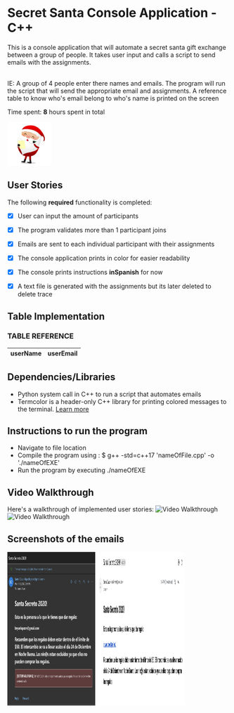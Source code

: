 # Secret Santa Console Application - C++

This is a console application that will automate a secret santa gift exchange between a group of 
people. It takes user input and calls a script to send emails with the assignments. 

<br>IE: A group of 4 people enter there names and emails. The program will run the script that will send
    the appropriate email and assignments. A reference table to know who's email belong to who's name is
    printed on the screen</br>

Time spent: **8** hours spent in total

<img src = "./santa_img.jpeg" title="santa" width="100" height="100"/>

## User Stories

The following **required** functionality is completed:

- [x] User can input the amount of participants
- [x] The program validates more than 1 participant joins
- [x] Emails are sent to each individual participant with their assignments
- [x] The console application prints in color for easier readability
- [x] The console prints instructions **inSpanish** for now
- [x] A text file is generated with the assignments but its later deleted to delete trace


## Table Implementation  

### TABLE REFERENCE
 | userName | userEmail |
 | -------- | --------- |


## Dependencies/Libraries 
- Python system call in C++ to run a script that automates emails 
- Termcolor is a header-only C++ library for printing colored messages to the terminal. <a href="https://github.com/ikalnytskyi/termcolor" >Learn more</a>

## Instructions to run the program
- Navigate to file location
- Compile the program using : $ g++ -std=c++17 'nameOfFile.cpp'  -o './nameOfEXE'
- Run the program by executing ./nameOfEXE 

## Video Walkthrough

Here's a walkthrough of implemented user stories:
<img src='http://g.recordit.co/O2mmVB6hDF.gif' title='Video Walkthrough' width='' alt='Video Walkthrough' />
<img src='http://g.recordit.co/GRCtCa7WtK.gif' title='Video Walkthrough' width='' alt='Video Walkthrough' />


## Screenshots of the emails

<img src = "./email_sc1.png" title="screenshot" width="200" height="350"/>
<img src = "./email_sc2.png" title="screenshot" width="200" height="350"/>

